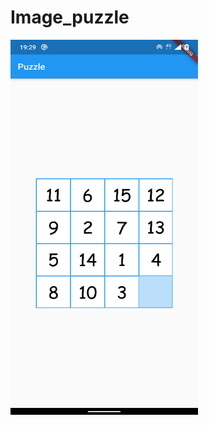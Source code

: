 # Image_puzzle

<img src='https://github.com/arunramarumugam25/puzzle_game/blob/master/game%5B1%5D.png' width=300 height=600/>
